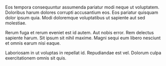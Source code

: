 Eos tempora consequuntur assumenda pariatur modi neque ut voluptatem. Doloribus harum dolores corrupti accusantium eos. Eos pariatur quisquam dolor ipsum quia. Modi doloremque voluptatibus ut sapiente aut sed molestiae.
 Rerum fuga et rerum eveniet est id autem. Aut nobis error. Rem delectus sapiente harum. Sit ipsum sit nihil maxime. Magni sequi eum libero nesciunt et omnis earum nisi eaque.
 Laboriosam in ut voluptas in repellat id. Repudiandae est vel. Dolorum culpa exercitationem omnis sit quis.